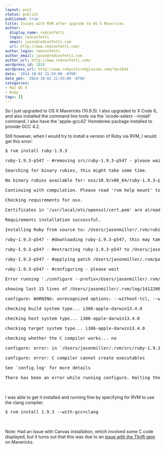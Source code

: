 ```yaml
---
layout: post
status: publish
published: true
title: Issues with RVM after upgrade to OS X Mavericks
author:
  display_name: redconfetti
  login: redconfetti
  email: jason@redconfetti.com
  url: http://www.redconfetti.com/
author_login: redconfetti
author_email: jason@redconfetti.com
author_url: http://www.redconfetti.com/
wordpress_id: 1834
wordpress_url: http://www.rubycoloredglasses.com/?p=1834
date: '2014-10-02 21:59:00 -0700'
date_gmt: '2014-10-02 21:59:00 -0700'
categories:
- Mac OS X
- Ruby
tags: []
---
```

<p>So I just upgraded to OS X Mavericks (10.9.5). I also upgraded to X Code 6, and also installed the command line tools via the 'xcode-select --install' command. I also have the 'apple-gcc42' Homebrew package installed to provide GCC 4.2.</p>
<p>Still however, when I would try to install a version of Ruby via RVM, I would get this error:</p>
<pre class="brush:shell">$ rvm install ruby-1.9.3<br />
ruby-1.9.3-p547 - #removing src/ruby-1.9.3-p547 - please wait<br />
Searching for binary rubies, this might take some time.<br />
No binary rubies available for: osx/10.9/x86_64/ruby-1.9.3-p547.<br />
Continuing with compilation. Please read 'rvm help mount' to get more information on binary rubies.<br />
Checking requirements for osx.<br />
Certificates in '/usr/local/etc/openssl/cert.pem' are already up to date.<br />
Requirements installation successful.<br />
Installing Ruby from source to: /Users/jasonmiller/.rvm/rubies/ruby-1.9.3-p547, this may take a while depending on your cpu(s)...<br />
ruby-1.9.3-p547 - #downloading ruby-1.9.3-p547, this may take a while depending on your connection...<br />
ruby-1.9.3-p547 - #extracting ruby-1.9.3-p547 to /Users/jasonmiller/.rvm/src/ruby-1.9.3-p547 - please wait<br />
ruby-1.9.3-p547 - #applying patch /Users/jasonmiller/.rvm/patches/ruby/GH-488.patch - please wait<br />
ruby-1.9.3-p547 - #configuring - please wait<br />
Error running './configure --prefix=/Users/jasonmiller/.rvm/rubies/ruby-1.9.3-p547 --with-opt-dir=/usr/local/opt/libyaml:/usr/local/opt/readline:/usr/local/opt/libksba:/usr/local/opt/openssl --without-tcl --without-tk --disable-install-doc --enable-shared',<br />
showing last 15 lines of /Users/jasonmiller/.rvm/log/1412286075_ruby-1.9.3-p547/configure.log<br />
configure: WARNING: unrecognized options: --without-tcl, --without-tk<br />
checking build system type... i386-apple-darwin13.4.0<br />
checking host system type... i386-apple-darwin13.4.0<br />
checking target system type... i386-apple-darwin13.4.0<br />
checking whether the C compiler works... no<br />
configure: error: in `/Users/jasonmiller/.rvm/src/ruby-1.9.3-p547':<br />
configure: error: C compiler cannot create executables<br />
See `config.log' for more details<br />
There has been an error while running configure. Halting the installation.<br />
</pre><br />
I was able to get it installed and running fine by specifying for RVM to use the clang compiler.</p>
<pre class="brush:shell">$ rvm install 1.9.3 --with-gcc=clang<br />
</pre><br />
Note: Had an issue with Canvas installation, which involved some C code displayed, but it turns out that this was due to an <a href="https://issues.apache.org/jira/browse/THRIFT-2219" target="_blank">issue with the Thrift gem</a> on Mavericks.</p>
